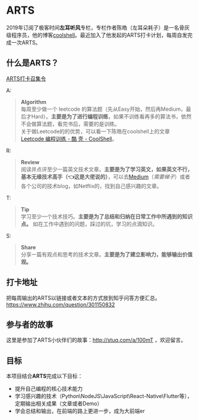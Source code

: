 
# ARTS
2019年订阅了极客时间**左耳听风**专栏，专栏作者陈皓（左耳朵耗子）是一名骨灰级程序员，他的博客[coolshell](https://coolshell.cn/)。最近加入了他发起的ARTS打卡计划，每周自发完成一次ARTS。

## 什么是ARTS？
[ARTS打卡召集令](https://time.geekbang.org/column/article/85839)

A: 

> **Algorithm** <br> 
每周至少做一个 leetcode 的算法题（先从Easy开始，然后再Medium，最后才Hard）。**主要是为了进行编程训练**，如果不训练看再多的算法书，依然不会做算法题，看完书后，需要的是训练。<br>
关于做Leetcode的的优势，可以看一下陈皓在coolshell上的文章 [Leetcode 编程训练 - 酷 壳 - CoolShell](https://coolshell.cn/articles/12052.html "Leetcode编程训练")。


R:
> **Review** <br>
阅读并点评至少一篇英文技术文章。**主要是为了学习英文，如果英文不行，基本无缘技术高手（👈这是大佬说的）**，可以去[Medium](https://medium.com/)（*需要梯子*）或者各个公司的技术blog，如Netflix的，找到自己感兴趣的文章。


T:
> **Tip** <br>
学习至少一个技术技巧。**主要是为了总结和归纳在日常工作中所遇到的知识点。** 如在工作中遇到的问题，踩过的坑，学习的点滴知识。

S:
> **Share**<br>
分享一篇有观点和思考的技术文章。**主要是为了建立影响力，能够输出价值观。**

## 打卡地址
把每周输出的ARTS以链接或者文本的方式放到知乎问答方便汇总。https://www.zhihu.com/question/301150832 

## 参与者的故事
这里是参加了ARTS小伙伴们的故事：http://stuq.com/a/100mT ，欢迎留言。

## 目标
本项目结合**ARTS**完成以下目标：
- 提升自己编程的核心技术能力
- 学习感兴趣的技术（Python\NodeJS\JavaScript\React-Native\Flutter等），定期输出相关成果（文章或者Demo）
- 学会总结和输出，在前端的路上更进一步，成为大前端er
